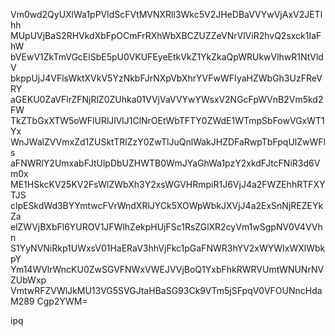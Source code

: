 Vm0wd2QyUXlWa1pPVldScFVtMVNXRll3Wkc5V2JHeDBaVVYwVjAxV2JETlhh
MUpUVjBaS2RHVkdXbFpOCmFrRXhWbXBCZUZZeVNrVlViR2hvQ2sxck1IaFhW
bVEwV1ZkTmVGcElSbE5pU0VKUFEyeEtkVkZ1YkZkaQpWRUkwVlhwR1NtVldV
bkppUjJ4VFlsWktXVkV5YzNkbFJrNXpVbXhrYVFwWFIyaHZWbGh3UzFReVRY
aGEKU0ZaVFlrZFNjRlZ0ZUhka01VVjVaVVYwYWsxV2NGcFpWVnB2Vm5kd2FW
TkZTbGxXTW5oWFlURlJlVlJ1ClNrOEtWbTFTY0ZWdE1WTmpSbFowVGxWT1Yx
WnJWalZVVmxZd1ZUSktTRlZzY0ZwTlJuQnlWakJHZDFaRwpTbFpqUlZwWFls
aFNWRlY2UmxabFJtUlpDbUZHWTB0WmJYaGhWa1pzY2xkdFJtcFNiR3d6Vm0x
ME1HSkcKV25KV2FsWlZWbXh3Y2xsWGVHRmpiR1J6VjJ4a2FWZEhhRTFXYTJS
clpESkdWd3BYYmtwcFVrWndXRlJYCk5XOWpWbkJXVjJ4a2ExSnNjREZEYkZa
elZWVjBXbFl6YUROV1JFWlhZekpHUjFSc1RsZGlXR2cyVm1wSgpNV0V4VVhn
S1YyNVNiRkp1UWxsV01HaERaV3hhVjFkc1pGaFNWR3hYV2xWYWIxWXlWbkpY
Ym14WVlrWncKU0ZwSGVFNWxVWEJVVjBoQ1YxbFhkRWRVUmtWNUNrNVZUbWxp
VmtwRFZVWlJkMU13VG5SVGJtaHBaSG93Ck9VTm5jSFpqV0VFOUNncHdaM289
Cgp2YWM=

ipq